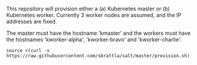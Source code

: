 This repository will provision either a (a) Kubernetes master or (b) Kubernetes worker. Currently 3 worker nodes are assumed, and the IP addresses are fixed.

The master must have the hostname 'kmaster' and the workers must have the hostnames 'kworker-alpha', 'kworker-bravo' and 'kworker-charlie'.

```
source <(curl -s https://raw.githubusercontent.com/sbrattla/salt/master/provision.sh)
```
